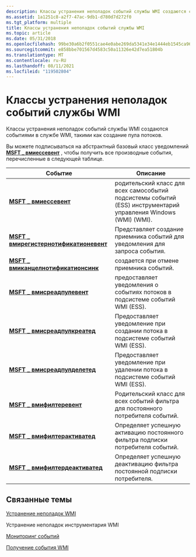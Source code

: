 ```yaml
---
description: Классы устранения неполадок событий службы WMI создаются событиями в службе WMI, такими как создание пула потоков.
ms.assetid: 1a1251c8-a2f7-47ac-9db1-d780d7d272f0
ms.tgt_platform: multiple
title: Классы устранения неполадок событий службы WMI
ms.topic: article
ms.date: 05/31/2018
ms.openlocfilehash: 99be30a6b2f0551cae4e0abe269da5341e34e1444eb1545ca96377a43b5415ec
ms.sourcegitcommit: e858bbe701567d4583c50a11326e42d7ea51804b
ms.translationtype: MT
ms.contentlocale: ru-RU
ms.lasthandoff: 08/11/2021
ms.locfileid: "119502804"
---
```

# <a name="wmi-service-event-troubleshooting-classes"></a>Классы устранения неполадок событий службы WMI

Классы устранения неполадок событий службы WMI создаются событиями в службе WMI, такими как создание пула потоков.

Вы можете подписываться на абстрактный базовый класс уведомлений [**MSFT \_ вмиессевент**](/previous-versions/windows/desktop/wmisystemprov/msft-wmiessevent) , чтобы получить все производные события, перечисленные в следующей таблице.



|   Событие                                                                                        |   Описание                                                                                             |
|-------------------------------------------------------------------------------------------|-----------------------------------------------------------------------------------------------------|
| [**MSFT \_ вмиессевент**](/previous-versions/windows/desktop/wmisystemprov/msft-wmiessevent)                                   | родительский класс для всех самособытий подсистемы событий (ESS) инструментарий управления Windows (WMI) (WMI). |
| [**MSFT \_ вмирегистернотификатионевент**](/previous-versions/windows/desktop/wmisystemprov/msft-wmiregisternotificationevent) | Представляет создание приемника событий для уведомления для запроса события.                       |
| [**MSFT \_ вмиканцелнотификатионсинк**](/previous-versions/windows/desktop/wmisystemprov/msft-wmicancelnotificationsink)       | создается при отмене приемника событий.                                                           |
| [**MSFT \_ вмисреадпулевент**](/previous-versions/windows/desktop/wmisystemprov/msft-wmithreadpoolevent)                     | предоставляет уведомления о событиях потоков в подсистеме событий WMI (ESS).                           |
| [**MSFT \_ вмисреадпулкреатед**](/previous-versions/windows/desktop/wmisystemprov/msft-wmithreadpoolcreated)                 | Предоставляет уведомление при создании потока в подсистеме событий WMI (ESS).                   |
| [**MSFT \_ вмисреадпулделетед**](/previous-versions/windows/desktop/wmisystemprov/msft-wmithreadpooldeleted)                 | Предоставляет уведомление при удалении потока в подсистеме событий WMI (ESS).                   |
| [**MSFT \_ вмифилтеревент**](/previous-versions/windows/desktop/wmisystemprov/msft-wmifilterevent)                             | Родительский класс для всех событий фильтра для постоянного потребителя событий.                                        |
| [**MSFT \_ вмифилтерактиватед**](/previous-versions/windows/desktop/wmisystemprov/msft-wmifilteractivated)                     | Определяет успешную активацию постоянного фильтра подписки потребителя событий.                |
| [**MSFT \_ вмифилтердеактиватед**](/previous-versions/windows/desktop/wmisystemprov/msft-wmifilterdeactivated)                 | Определяет успешную деактивацию фильтра постоянной подписки потребителя.                    |



 

## <a name="related-topics"></a>Связанные темы

<dl> <dt>

[Устранение неполадок WMI](wmi-troubleshooting.md)
</dt> <dt>

Устранение неполадок инструментария WMI
</dt> <dt>

[Мониторинг событий](monitoring-events.md)
</dt> <dt>

[Получение события WMI](receiving-a-wmi-event.md)
</dt> </dl>

 

 
